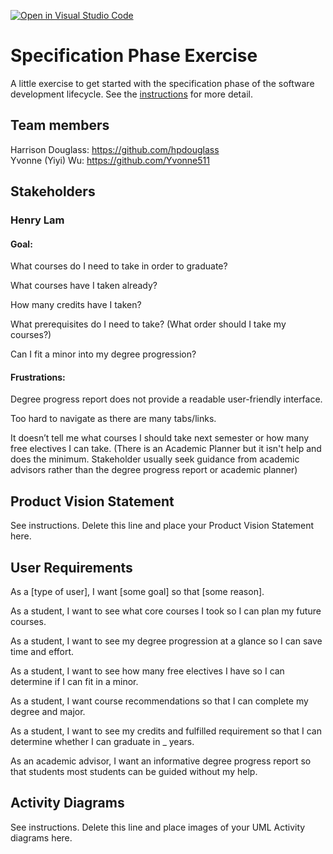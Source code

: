 [![Open in Visual Studio Code](https://classroom.github.com/assets/open-in-vscode-c66648af7eb3fe8bc4f294546bfd86ef473780cde1dea487d3c4ff354943c9ae.svg)](https://classroom.github.com/online_ide?assignment_repo_id=8554033&assignment_repo_type=AssignmentRepo)
# Specification Phase Exercise

A little exercise to get started with the specification phase of the software development lifecycle. See the [instructions](instructions.md) for more detail.

## Team members

Harrison Douglass: <https://github.com/hpdouglass><br>
Yvonne (Yiyi) Wu: <https://github.com/Yvonne511>

## Stakeholders

### Henry Lam

#### Goal:
What courses do I need to take in order to graduate?

What courses have I taken already?

How many credits have I taken?

What prerequisites do I need to take? (What order should I take my courses?)

Can I fit a minor into my degree progression?

#### Frustrations:
Degree progress report does not provide a readable user-friendly interface.

Too hard to navigate as there are many tabs/links.

It doesn’t tell me what courses I should take next semester or how many free electives I can take. (There is an Academic Planner but it isn't help and does the minimum. Stakeholder usually seek guidance from academic advisors rather than the degree progress report or academic planner)

## Product Vision Statement

See instructions. Delete this line and place your Product Vision Statement here.

## User Requirements

As a [type of user], I want [some goal] so that [some reason].

As a student, I want to see what core courses I took so I can plan my future courses.

As a student, I want to see my degree progression at a glance so I can save time and effort.

As a student, I want to see how many free electives I have so I can determine if I can fit in a minor.

As a student, I want course recommendations so that I can complete my degree and major.

As a student, I want to see my credits and fulfilled requirement so that I can determine whether I can graduate in _ years.

As an academic advisor, I want an informative degree progress report so that students most students can be guided without my help.

## Activity Diagrams

See instructions. Delete this line and place images of your UML Activity diagrams here.
